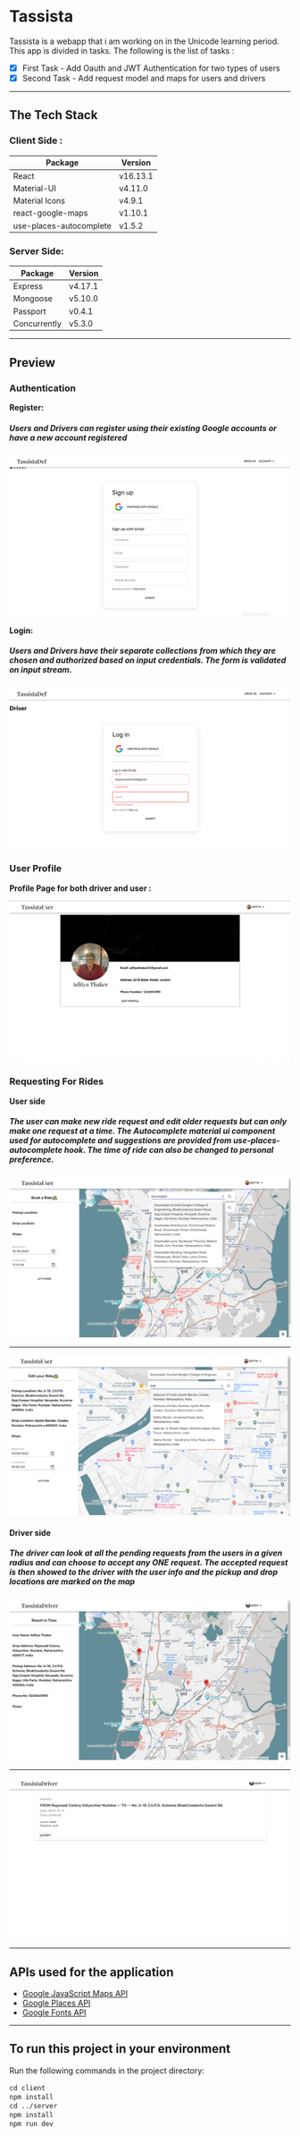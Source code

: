 # Tassista  
 Tassista is a webapp that i am working on in the Unicode learning period.
 This app is divided in tasks. The following is the list of tasks :
- [x] First Task - Add Oauth and JWT Authentication for two types of users
- [x] Second Task - Add request model and maps for users and drivers

-------------------------------------------------

## The Tech Stack 

### Client Side :
| Package | Version |
|--------|--------|
| React  | v16.13.1|
| Material-UI |  v4.11.0|
| Material Icons |  v4.9.1|
| react-google-maps |  v1.10.1|
| use-places-autocomplete | v1.5.2|


### Server Side:
| Package | Version |
|--------|--------|
| Express  | v4.17.1|
| Mongoose  |v5.10.0|
| Passport   |v0.4.1|
| Concurrently|  v5.3.0|

---------------------------------------------------------------

## Preview

### Authentication

**Register:**

##### Users and Drivers can register using their existing Google accounts or have a new account registered

![SignUp](./proj_screenshots/signup_screen.jpg)

**Login:**

##### Users and Drivers have their separate collections from which they are chosen and authorized based on input credentials. The form is validated on input stream.

![LogIn](./proj_screenshots/err_login.png) 

### User Profile

**Profile Page for both driver and user :**

 ![Profile](./proj_screenshots/profile.jpg)

### Requesting For Rides

**User side**
##### The user can make new ride request and edit older requests but can only make one request at a time. The Autocomplete material ui component used for autocomplete and suggestions are provided from use-places-autocomplete hook. The time of ride can also be changed to personal preference.

![MakeReq](./proj_screenshots/book_ride.png)

----------------------------------------------------------

![EditReq](./proj_screenshots/edit_ride.png)

#### Driver side
##### The driver can look at all the pending requests from the users in a given radius and can choose to accept any ONE request. The accepted request is then showed to the driver with the user info and the pickup and drop locations are marked on the map

![AcceptReq](./proj_screenshots/driver_accept.jpg)

-----------------------------------------------------------------

![CompleteReq](./proj_screenshots/req_pg.png)


---------------------------------------------------------------

## APIs used for the application 

- [Google JavaScript Maps API](https://developers.google.com/maps/documentation/javascript/overview) 
- [Google Places API](https://developers.google.com/places/web-service/overview)
- [Google Fonts API](https://fonts.google.com/)

----------------------------------------------------------------------

## To run this project in your environment
Run the following commands in the project directory:

```
cd client
npm install
cd ../server
npm install
npm run dev
```